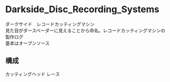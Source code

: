 # <b>Darkside_Disc_Recording_Systems</b>
ダークサイド　レコードカッティングマシン<br>
見た目がダースベーダーに見えることから命名。レコードカッティングマシンの製作ログ<br>
基本はオープンソース
## 構成

カッティングヘッド
レース
